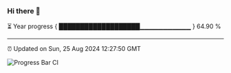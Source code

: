 ### Hi there 👋

⏳ Year progress { ███████████████████▁▁▁▁▁▁▁▁▁▁▁ } 64.90 %

---

⏰ Updated on Sun, 25 Aug 2024 12:27:50 GMT

![Progress Bar CI](https://github.com/liununu/liununu/workflows/Progress%20Bar%20CI/badge.svg)

